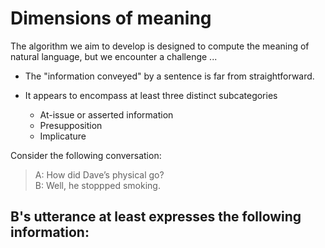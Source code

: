 # Dimensions of meaning 

The algorithm we aim to develop is designed to compute the meaning of natural language, but we encounter a challenge ... 
- The "information conveyed" by a sentence is far from straightforward.
- It appears to encompass at least three distinct subcategories

  - At-issue or asserted information
  - Presupposition
  - Implicature

Consider the following conversation: 

> A: How did Dave’s physical go? <br>
> B: Well, he stoppped smoking.

B's utterance at least expresses the following information: 
- 

